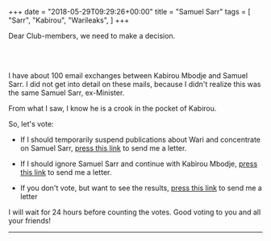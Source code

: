+++
date = "2018-05-29T09:29:26+00:00"
title = "Samuel Sarr"
tags = [
    "Sarr",
    "Kabirou",
    "Warileaks",
]
+++

Dear Club-members, we need to make a decision.
<!--more-->
<br>
</br>

I have about 100 email exchanges between Kabirou Mbodje and Samuel Sarr. I did not get into detail on these mails, because I didn't realize this was the same Samuel Sarr, ex-Minister.

From what I saw, I know he is a crook in the pocket of Kabirou.

So, let's vote:

- If I should temporarily suspend publications about Wari and concentrate on Samuel Sarr, <a href="mailto:info@warileaks.com?Subject=Voting&body=Pour%20SSarr">press this link</a> to send me a letter.

- If I should ignore Samuel Sarr and continue with Kabirou Mbodje, <a href="mailto:info@warileaks.com?Subject=Voting&body=Pour%20Kabirou">press this link</a> to send me a letter.

- If you don't vote, but want to see the results, <a href="mailto:info@warileaks.com?Subject=Voting&body=montrez%20resultats">press this link</a> to send me a letter

I will wait for 24 hours before counting the votes. Good voting to you and all your friends!



<hr>
